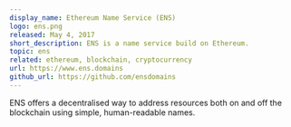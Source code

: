 ```yaml
---
display_name: Ethereum Name Service (ENS)
logo: ens.png
released: May 4, 2017
short_description: ENS is a name service build on Ethereum.
topic: ens
related: ethereum, blockchain, cryptocurrency
url: https://www.ens.domains
github_url: https://github.com/ensdomains
---
```

ENS offers a decentralised way to address resources both on and off the blockchain using simple, human-readable names.
